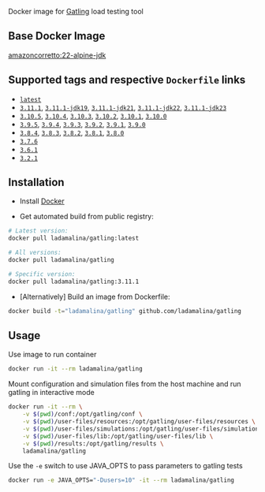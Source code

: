 Docker image for [Gatling](https://gatling.io/) load testing tool

## Base Docker Image

[amazoncorretto:22-alpine-jdk](https://hub.docker.com/_/amazoncorretto)

## Supported tags and respective `Dockerfile` links

* [`latest`](https://github.com/ladamalina/gatling/blob/master/3.11.1-jdk22/Dockerfile)
* [`3.11.1`](https://github.com/ladamalina/gatling/blob/master/3.11.1/Dockerfile), [`3.11.1-jdk19`](https://github.com/ladamalina/gatling/blob/master/3.11.1-jdk19/Dockerfile), [`3.11.1-jdk21`](https://github.com/ladamalina/gatling/blob/master/3.11.1-jdk21/Dockerfile), [`3.11.1-jdk22`](https://github.com/ladamalina/gatling/blob/master/3.11.1-jdk22/Dockerfile), [`3.11.1-jdk23`](https://github.com/ladamalina/gatling/blob/master/3.11.1-jdk23/Dockerfile)
* [`3.10.5`](https://github.com/ladamalina/gatling/blob/master/3.10.5/Dockerfile), [`3.10.4`](https://github.com/ladamalina/gatling/blob/master/3.10.4/Dockerfile), [`3.10.3`](https://github.com/ladamalina/gatling/blob/master/3.10.3/Dockerfile), [`3.10.2`](https://github.com/ladamalina/gatling/blob/master/3.10.2/Dockerfile), [`3.10.1`](https://github.com/ladamalina/gatling/blob/master/3.10.1/Dockerfile), [`3.10.0`](https://github.com/ladamalina/gatling/blob/master/3.10.0/Dockerfile)
* [`3.9.5`](https://github.com/ladamalina/gatling/blob/master/3.9.5/Dockerfile), [`3.9.4`](https://github.com/ladamalina/gatling/blob/master/3.9.4/Dockerfile), [`3.9.3`](https://github.com/ladamalina/gatling/blob/master/3.9.3/Dockerfile), [`3.9.2`](https://github.com/ladamalina/gatling/blob/master/3.9.2/Dockerfile), [`3.9.1`](https://github.com/ladamalina/gatling/blob/master/3.9.1/Dockerfile), [`3.9.0`](https://github.com/ladamalina/gatling/blob/master/3.9.0/Dockerfile)
* [`3.8.4`](https://github.com/ladamalina/gatling/blob/master/3.8.4/Dockerfile), [`3.8.3`](https://github.com/ladamalina/gatling/blob/master/3.8.3/Dockerfile), [`3.8.2`](https://github.com/ladamalina/gatling/blob/master/3.8.2/Dockerfile), [`3.8.1`](https://github.com/ladamalina/gatling/blob/master/3.8.1/Dockerfile), [`3.8.0`](https://github.com/ladamalina/gatling/blob/master/3.8.0/Dockerfile)
* [`3.7.6`](https://github.com/ladamalina/gatling/blob/master/3.7.6/Dockerfile)
* [`3.6.1`](https://github.com/ladamalina/gatling/blob/master/3.6.1/Dockerfile)
* [`3.2.1`](https://github.com/ladamalina/gatling/blob/master/3.2.1/Dockerfile)

## Installation

* Install [Docker](https://www.docker.com/)

* Get automated build from public registry:

```bash
# Latest version:
docker pull ladamalina/gatling:latest

# All versions:
docker pull ladamalina/gatling

# Specific version:
docker pull ladamalina/gatling:3.11.1
```

* [Alternatively] Build an image from Dockerfile:

```bash
docker build -t="ladamalina/gatling" github.com/ladamalina/gatling
````

## Usage

Use image to run container

```bash
docker run -it --rm ladamalina/gatling
```

Mount configuration and simulation files from the host machine and run gatling in interactive mode

```bash
docker run -it --rm \
    -v $(pwd)/conf:/opt/gatling/conf \
    -v $(pwd)/user-files/resources:/opt/gatling/user-files/resources \
    -v $(pwd)/user-files/simulations:/opt/gatling/user-files/simulations \
    -v $(pwd)/user-files/lib:/opt/gatling/user-files/lib \
    -v $(pwd)/results:/opt/gatling/results \
    ladamalina/gatling
```

Use the `-e` switch to use JAVA_OPTS to pass parameters to gatling tests

```bash
docker run -e JAVA_OPTS="-Dusers=10" -it --rm ladamalina/gatling
```
